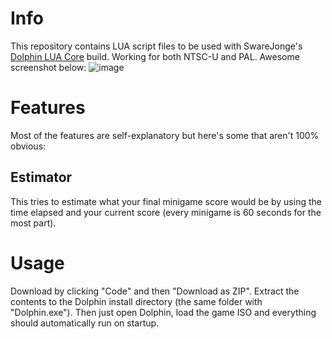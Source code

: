 # Info
This repository contains LUA script files to be used with SwareJonge's [Dolphin LUA Core](https://github.com/TASLabz/dolphin-lua-core) build. Working for both NTSC-U and PAL. Awesome screenshot below:
![image](https://github.com/falaflewaffel/ShrekSuperParty_Scripts/assets/137527531/b4eb8f8c-18d4-417c-8729-ec7a33d13bba)

# Features
Most of the features are self-explanatory but here's some that aren't 100% obvious:

## Estimator
This tries to estimate what your final minigame score would be by using the time elapsed and your current score (every minigame is 60 seconds for the most part).



# Usage
Download by clicking "Code" and then "Download as ZIP". Extract the contents to the Dolphin install directory (the same folder with "Dolphin.exe"). Then just open Dolphin, load the game ISO and everything should automatically run on startup.
